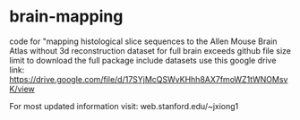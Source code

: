 # brain-mapping
code for "mapping histological slice sequences to the Allen Mouse Brain Atlas without 3d reconstruction
dataset for full brain exceeds github file size limit
to download the full package include datasets use this google drive link:
https://drive.google.com/file/d/17SYjMcQSWvKHhh8AX7fmoWZ1tWNOMsvK/view

For most updated information visit: web.stanford.edu/~jxiong1
